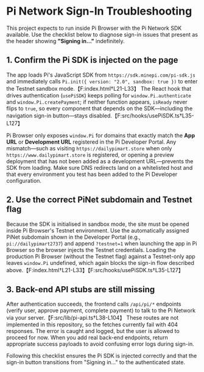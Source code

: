 # Pi Network Sign-In Troubleshooting

This project expects to run inside Pi Browser with the Pi Network SDK available. Use the checklist below to diagnose sign-in issues that present as the header showing **"Signing in…"** indefinitely.

## 1. Confirm the Pi SDK is injected on the page

The app loads Pi's JavaScript SDK from `https://sdk.minepi.com/pi-sdk.js` and immediately calls `Pi.init({ version: "2.0", sandbox: true })` to enter the Testnet sandbox mode.【F:index.html†L21-L33】 The React hook that drives authentication (`usePiSDK`) keeps polling for `window.Pi.authenticate` and `window.Pi.createPayment`; if neither function appears, `isReady` never flips to `true`, so every component that depends on the SDK—including the navigation sign-in button—stays disabled.【F:src/hooks/usePiSDK.ts†L35-L127】

Pi Browser only exposes `window.Pi` for domains that exactly match the **App URL** or **Development URL** registered in the Pi Developer Portal. Any mismatch—such as visiting `https://dailypimart.store` when only `https://www.dailypimart.store` is registered, or opening a preview deployment that has not been added as a development URL—prevents the SDK from loading. Make sure DNS redirects land on a whitelisted host and that every environment you test has been added to the Pi Developer configuration.

## 2. Use the correct PiNet subdomain and Testnet flag

Because the SDK is initialised in sandbox mode, the site must be opened inside Pi Browser's Testnet environment. Use the automatically assigned PiNet subdomain shown in the Developer Portal (e.g., `pi://dailypimart2737`) and append `?testnet=1` when launching the app in Pi Browser so the browser injects the Testnet credentials. Loading the production Pi Browser (without the Testnet flag) against a Testnet-only app leaves `window.Pi` undefined, which again blocks the sign-in flow described above.【F:index.html†L21-L33】【F:src/hooks/usePiSDK.ts†L35-L127】

## 3. Back-end API stubs are still missing

After authentication succeeds, the frontend calls `/api/pi/*` endpoints (verify user, approve payment, complete payment) to talk to the Pi Network via your server.【F:src/lib/pi-api.ts†L38-L104】 These routes are not implemented in this repository, so the fetches currently fail with 404 responses. The error is caught and logged, but the user is allowed to proceed for now. When you add real back-end endpoints, return appropriate success payloads to avoid confusing error logs during sign-in.

Following this checklist ensures the Pi SDK is injected correctly and that the sign-in button transitions from "Signing in…" to the authenticated state.
